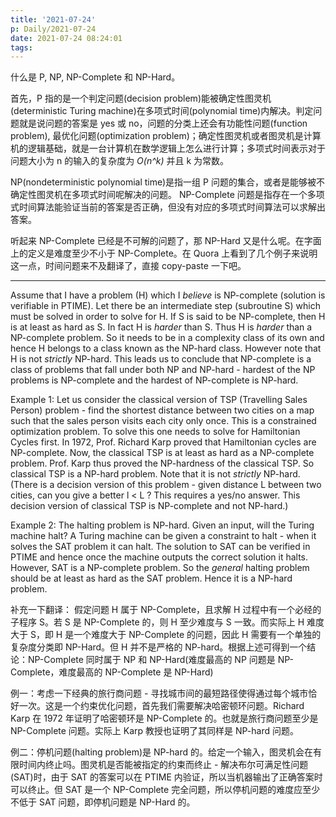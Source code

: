 ```yaml
---
title: '2021-07-24'
p: Daily/2021-07-24
date: 2021-07-24 08:24:01
tags:
---
```


什么是 P, NP, NP-Complete 和 NP-Hard。

首先，P 指的是一个判定问题(decision problem)能被确定性图灵机(deterministic Turing machine)在多项式时间(polynomial time)内解决。判定问题就是说问题的答案是 yes 或 no，问题的分类上还会有功能性问题(function problem), 最优化问题(optimization problem)；确定性图灵机或者图灵机是计算机的逻辑基础，就是一台计算机在数学逻辑上怎么进行计算；多项式时间表示对于问题大小为 n 的输入的复杂度为 *O(n^k)* 并且 k 为常数。

NP(nondeterministic polynomial time)是指一组 P 问题的集合，或者是能够被不确定性图灵机在多项式时间呢解决的问题。
NP-Complete 问题是指存在一个多项式时间算法能验证当前的答案是否正确，但没有对应的多项式时间算法可以求解出答案。

听起来 NP-Complete 已经是不可解的问题了，那 NP-Hard 又是什么呢。在字面上的定义是难度至少不小于 NP-Complete。在 Quora 上看到了几个例子来说明这一点，时间问题来不及翻译了，直接 copy-paste 一下吧。

--- 

Assume that I have a problem (H) which I *believe* is NP-complete (solution is verifiable in PTIME). Let there be an intermediate step (subroutine S) which must be solved in order to solve for H. If S is said to be NP-complete, then H is at least as hard as S. In fact H is *harder* than S. Thus H is *harder* than a NP-complete problem. So it needs to be in a complexity class of its own and hence H belongs to a class known as the NP-hard class. However note that H is not *strictly* NP-hard. This leads us to conclude that NP-complete is a class of problems that fall under both NP and NP-hard - hardest of the NP problems is NP-complete and the hardest of NP-complete is NP-hard.

Example 1: Let us consider the classical version of TSP (Travelling Sales Person) problem - find the shortest distance between two cities on a map such that the sales person visits each city only once. This is a constrained optimization problem. To solve this one needs to solve for Hamiltonian Cycles first. In 1972, Prof. Richard Karp proved that Hamiltonian cycles are NP-complete. Now, the classical TSP is at least as hard as a NP-complete problem. Prof. Karp thus proved the NP-hardness of the classical TSP. So classical TSP is a NP-hard problem. Note that it is not *strictly* NP-hard.
(There is a decision version of this problem - given distance L between two cities, can you give a better l < L ? This requires a yes/no answer. This decision version of classical TSP is NP-complete and not NP-hard.)

Example 2: The halting problem is NP-hard. Given an input, will the Turing machine halt? A Turing machine can be given a constraint to halt - when it solves the SAT problem it can halt. The solution to SAT can be verified in PTIME and hence once the machine outputs the correct solution it halts. However, SAT is a NP-complete problem. So the *general* halting problem should be at least as hard as the SAT problem. Hence it is a NP-hard problem.


补充一下翻译：
假定问题 H 属于 NP-Complete，且求解 H 过程中有一个必经的子程序 S。若 S 是 NP-Complete 的，则 H 至少难度与 S 一致。而实际上 H 难度大于 S，即 H 是一个难度大于 NP-Complete 的问题，因此 H 需要有一个单独的复杂度分类即 NP-Hard。但 H 并不是严格的 NP-hard。根据上述可得到一个结论：NP-Complete 同时属于 NP 和 NP-Hard(难度最高的 NP 问题是 NP-Complete，难度最高的 NP-Complete 是 NP-Hard)

例一：考虑一下经典的旅行商问题 - 寻找城市间的最短路径使得通过每个城市恰好一次。这是一个约束优化问题，首先我们需要解决哈密顿环问题。Richard Karp 在 1972 年证明了哈密顿环是 NP-Complete 的。也就是旅行商问题至少是 NP-Complete 问题。实际上 Karp 教授也证明了其同样是 NP-hard 问题。

例二：停机问题(halting problem)是 NP-hard 的。给定一个输入，图灵机会在有限时间内终止吗。图灵机是否能被指定的约束而终止 - 解决布尔可满足性问题(SAT)时，由于 SAT 的答案可以在 PTIME 内验证，所以当机器输出了正确答案时可以终止。但 SAT 是一个 NP-Complete 完全问题，所以停机问题的难度应至少不低于 SAT 问题，即停机问题是 NP-Hard 的。

